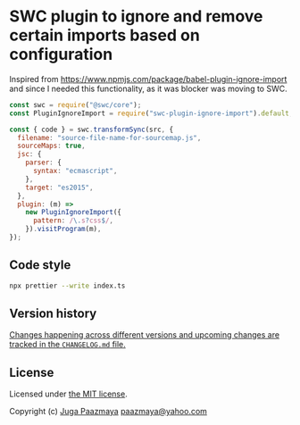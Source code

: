 # SWC plugin to ignore and remove certain imports based on configuration

Inspired from https://www.npmjs.com/package/babel-plugin-ignore-import and since I needed this functionality, as it was blocker was moving to SWC.

```js
const swc = require("@swc/core");
const PluginIgnoreImport = require("swc-plugin-ignore-import").default;

const { code } = swc.transformSync(src, {
  filename: "source-file-name-for-sourcemap.js",
  sourceMaps: true,
  jsc: {
    parser: {
      syntax: "ecmascript",
    },
    target: "es2015",
  },
  plugin: (m) =>
    new PluginIgnoreImport({
      pattern: /\.s?css$/,
    }).visitProgram(m),
});
```

## Code style

```sh
npx prettier --write index.ts
```

## Version history

[Changes happening across different versions and upcoming changes are tracked in the `CHANGELOG.md` file.](CHANGELOG.md)

## License

Licensed under [the MIT license](LICENSE).

Copyright (c) [Juga Paazmaya](https://paazmaya.fi) <paazmaya@yahoo.com>
